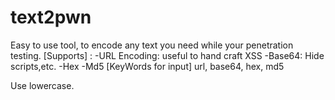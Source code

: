 # text2pwn
Easy to use tool, to encode any text you need while your penetration testing.
[Supports] :
  -URL Encoding: useful to hand craft XSS
  -Base64: Hide scripts,etc.
  -Hex
  -Md5
[KeyWords for input]
url, base64, hex, md5

Use lowercase.
